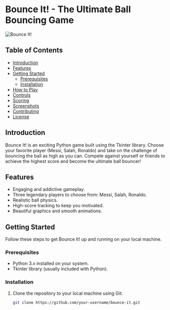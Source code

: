 # Bounce It! - The Ultimate Ball Bouncing Game

![Bounce It!](link-to-your-game-screenshot.png)

## Table of Contents

- [Introduction](#introduction)
- [Features](#features)
- [Getting Started](#getting-started)
  - [Prerequisites](#prerequisites)
  - [Installation](#installation)
- [How to Play](#how-to-play)
- [Controls](#controls)
- [Scoring](#scoring)
- [Screenshots](#screenshots)
- [Contributing](#contributing)
- [License](#license)

## Introduction

Bounce It! is an exciting Python game built using the Tkinter library. Choose your favorite player (Messi, Salah, Ronaldo) and take on the challenge of bouncing the ball as high as you can. Compete against yourself or friends to achieve the highest score and become the ultimate ball bouncer!

## Features

- Engaging and addictive gameplay.
- Three legendary players to choose from: Messi, Salah, Ronaldo.
- Realistic ball physics.
- High-score tracking to keep you motivated.
- Beautiful graphics and smooth animations.

## Getting Started

Follow these steps to get Bounce It! up and running on your local machine.

### Prerequisites

- Python 3.x installed on your system.
- Tkinter library (usually included with Python).

### Installation

1. Clone the repository to your local machine using Git:

   ```bash
   git clone https://github.com/your-username/bounce-it.git

